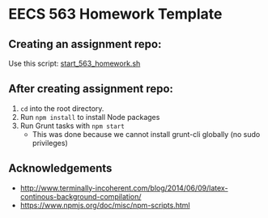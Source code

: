 EECS 563 Homework Template
==========================

Creating an assignment repo:
----------------------------

Use this script: [start\_563\_homework.sh](https://gist.github.com/caseyjackmiles/709a74f7a367de5daa3d)

After creating assignment repo:
--------------------------------------------

1. `cd` into the root directory.
2. Run `npm install` to install Node packages
3. Run Grunt tasks with `npm start`
    * This was done because we cannot install grunt-cli globally (no sudo privileges)

Acknowledgements
----------------

* http://www.terminally-incoherent.com/blog/2014/06/09/latex-continous-background-compilation/
* https://www.npmjs.org/doc/misc/npm-scripts.html

